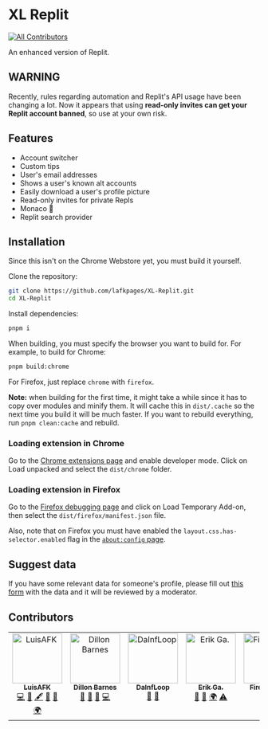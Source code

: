 # XL Replit

<!-- ALL-CONTRIBUTORS-BADGE:START - Do not remove or modify this section -->
[![All Contributors](https://img.shields.io/badge/all_contributors-5-orange.svg?style=flat-square)](#contributors-)
<!-- ALL-CONTRIBUTORS-BADGE:END -->

An enhanced version of Replit.

## WARNING

Recently, rules regarding automation and Replit's API usage have been changing a lot. Now it appears that using **read-only invites can get your Replit account banned**, so use at your own risk.

## Features

- Account switcher
- Custom tips
- User's email addresses
- Shows a user's known alt accounts
- Easily download a user's profile picture
- Read-only invites for private Repls
- Monaco :eyes:
- Replit search provider

## Installation

Since this isn't on the Chrome Webstore yet, you must build it yourself.

Clone the repository:

```sh
git clone https://github.com/lafkpages/XL-Replit.git
cd XL-Replit
```

Install dependencies:

```sh
pnpm i
```

When building, you must specify the browser you want to build for. For example, to build for Chrome:

```sh
pnpm build:chrome
```

For Firefox, just replace `chrome` with `firefox`.

**Note:** when building for the first time, it might take a while since it has to copy over modules and minify them.
It will cache this in `dist/.cache` so the next time you build it will be much faster.
If you want to rebuild everything, run `pnpm clean:cache` and rebuild.

### Loading extension in Chrome

Go to the [Chrome extensions page](chrome://extensions) and enable developer mode.
Click on Load unpacked and select the `dist/chrome` folder.

### Loading extension in Firefox

Go to the [Firefox debugging page](about:debugging#/runtime/this-firefox) and click on Load Temporary Add-on, then select the `dist/firefox/manifest.json` file.

Also, note that on Firefox you must have enabled the `layout.css.has-selector.enabled` flag in the [`about:config` page](about:config).

## Suggest data

If you have some relevant data for someone's profile, please fill out [this form](https://xl-replit.lafkpages.tech/suggestData) with the data and it will be reviewed by a moderator.

## Contributors

<!-- ALL-CONTRIBUTORS-LIST:START - Do not remove or modify this section -->
<!-- prettier-ignore-start -->
<!-- markdownlint-disable -->
<table>
  <tbody>
    <tr>
      <td align="center" valign="top" width="14.28%"><a href="https://luisafk.repl.co"><img src="https://avatars.githubusercontent.com/u/62298468?v=4?s=100" width="100px;" alt="LuisAFK"/><br /><sub><b>LuisAFK</b></sub></a><br /><a href="https://github.com/lafkpages/XL-Replit/commits?author=lafkpages" title="Code">💻</a> <a href="#data-lafkpages" title="Data">🔣</a> <a href="#content-lafkpages" title="Content">🖋</a> <a href="#ideas-lafkpages" title="Ideas, Planning, & Feedback">🤔</a> <a href="#maintenance-lafkpages" title="Maintenance">🚧</a> <a href="#translation-lafkpages" title="Translation">🌍</a></td>
      <td align="center" valign="top" width="14.28%"><a href="https://dillonb07.is-a.dev"><img src="https://avatars.githubusercontent.com/u/83948303?v=4?s=100" width="100px;" alt="Dillon Barnes"/><br /><sub><b>Dillon Barnes</b></sub></a><br /><a href="#data-DillonB07" title="Data">🔣</a> <a href="#ideas-DillonB07" title="Ideas, Planning, & Feedback">🤔</a> <a href="#userTesting-DillonB07" title="User Testing">📓</a> <a href="https://github.com/lafkpages/XL-Replit/commits?author=DillonB07" title="Code">💻</a></td>
      <td align="center" valign="top" width="14.28%"><a href="https://github.com/DaInfLoop"><img src="https://avatars.githubusercontent.com/u/92693892?v=4?s=100" width="100px;" alt="DaInfLoop"/><br /><sub><b>DaInfLoop</b></sub></a><br /><a href="#data-DaInfLoop" title="Data">🔣</a> <a href="#ideas-DaInfLoop" title="Ideas, Planning, & Feedback">🤔</a></td>
      <td align="center" valign="top" width="14.28%"><a href="https://eriko.dev"><img src="https://avatars.githubusercontent.com/u/54033728?v=4?s=100" width="100px;" alt="Erik Ga."/><br /><sub><b>Erik Ga.</b></sub></a><br /><a href="#ideas-ErikoXDev" title="Ideas, Planning, & Feedback">🤔</a> <a href="#data-ErikoXDev" title="Data">🔣</a> <a href="#translation-ErikoXDev" title="Translation">🌍</a> <a href="https://github.com/lafkpages/XL-Replit/commits?author=ErikoXDev" title="Tests">⚠️</a></td>
      <td align="center" valign="top" width="14.28%"><a href="https://github.com/Firepup6500"><img src="https://avatars.githubusercontent.com/u/70233190?v=4?s=100" width="100px;" alt="Firepup650"/><br /><sub><b>Firepup650</b></sub></a><br /><a href="https://github.com/lafkpages/XL-Replit/commits?author=Firepup6500" title="Code">💻</a></td>
    </tr>
  </tbody>
</table>

<!-- markdownlint-restore -->
<!-- prettier-ignore-end -->

<!-- ALL-CONTRIBUTORS-LIST:END -->
